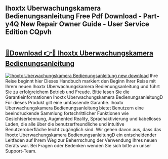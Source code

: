 ## Ihoxtx Uberwachungskamera Bedienungsanleitung Free Pdf Download - Part-y4Q New Repair Owner Guide - User Service Edition CQpvh

# <h2><a href="http://df0841l.blite.top/?on=Ihoxtx+Uberwachungskamera+Bedienungsanleitung">🔗Download 👉🔴 Ihoxtx Uberwachungskamera Bedienungsanleitung</a></h2>

[![Ihoxtx Uberwachungskamera Bedienungsanleitung new download](https://i.imgur.com/lujVjoI.png)](http://df0841l.blite.top/?on=Ihoxtx+Uberwachungskamera+Bedienungsanleitung)
Ihre Reise beginnt hier Dieses Handbuch markiert den Beginn Ihrer Reise mit Ihrem neuen Ihoxtx Uberwachungskamera Bedienungsanleitung und führt Sie zu erfolgreichem Betrieb und Freude. Bitte lesen Sie die Garantieinformationen Ihoxtx Uberwachungskamera BedienungsanleitungD Für dieses Produkt gilt eine umfassende Garantie. Ihoxtx Uberwachungskamera Bedienungsanleitung bietet Benutzern eine beeindruckende Sammlung fortschrittlicher Funktionen wie Gesichtserkennung, Augmented Reality, Sprachaktivierung und kabelloses Laden, die alle über die benutzerfreundliche und intuitive Benutzeroberfläche leicht zugänglich sind. Wir gehen davon aus, dass das Ihoxtx Uberwachungskamera BedienungsanleitungD ein entscheidender Leitfaden auf Ihrem Weg zur Beherrschung der Verwendung Ihres neuen Geräts war. Bei Fragen oder Bedenken wenden Sie sich bitte an unser Support-Team.
